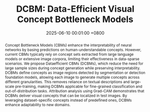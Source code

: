 ---
title:          "DCBM: Data-Efficient Visual Concept Bottleneck Models"
date:           2025-06-10 00:01:00 +0800
selected:       true
pub:            "Conference on Computer Vision and Pattern Recognition (CVPR) @ XAI4CV Workshop"
pub_date:       "2025"
abstract: >-
  Concept Bottleneck Models (CBMs) enhance the interpretability of neural networks by basing predictions on human-understandable concepts. However, current CBMs typically rely on concept sets extracted from large language models or extensive image corpora, limiting their effectiveness in data-sparse scenarios. We propose Dataefficient CBMs (DCBMs), which reduce the need for large sample sizes during concept generation while preserving interpretability. DCBMs define concepts as image regions detected by segmentation or detection foundation models, allowing each image to generate multiple concepts across different granularities. This removes reliance on textual descriptions and large-scale pre-training, making DCBMs applicable for fine-grained classification and out-of-distribution tasks. Attribution analysis using Grad-CAM demonstrates that DCBMs deliver visual concepts that can be localized in test images. By leveraging dataset-specific concepts instead of predefined ones, DCBMs enhance adaptability to new domains.
  
authors:
- Katharina Prasse*
- Patrick Knab*
- Sascha Marton
- Christian Bartelt
- Margret Keuper

links:
  Paper: https://drive.google.com/file/d/15L1jEj0P0VANrtaRN1TaGL0HCUfCEh6Z/view
  Code: https://github.com/KathPra/DCBM
  Demo: https://kathpra.github.io/DCBM/
---